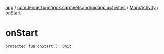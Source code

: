 [app](../../index.md) / [com.lennertbontinck.carmeetsandroidapp.activities](../index.md) / [MainActivity](index.md) / [onStart](./on-start.md)

# onStart

`protected fun onStart(): `[`Unit`](https://kotlinlang.org/api/latest/jvm/stdlib/kotlin/-unit/index.html)